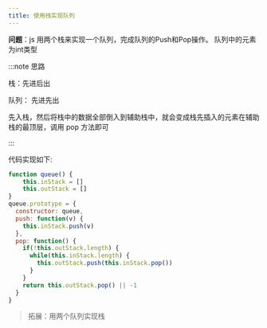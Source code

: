 ```yaml
---
title: 使用栈实现队列
---
```


**问题**：js 用两个栈来实现一个队列，完成队列的Push和Pop操作。 队列中的元素为int类型

:::note 思路

栈：先进后出

队列： 先进先出

先入栈，然后将栈中的数据全部倒入到辅助栈中，就会变成栈先插入的元素在辅助栈的最顶层，调用 pop 方法即可

:::

代码实现如下:

```js
function queue() {
    this.inStack = []
    this.outStack = []
}
queue.prototype = {
  constructor: queue,
  push: function(v) {
    this.inStack.push(v)
  },
  pop: function() {
    if(!this.outStack.length) {
      while(this.inStack.length) {
        this.outStack.push(this.inStack.pop())
      }
    }
    return this.outStack.pop() || -1
  }
}
```

> 拓展：用两个队列实现栈
